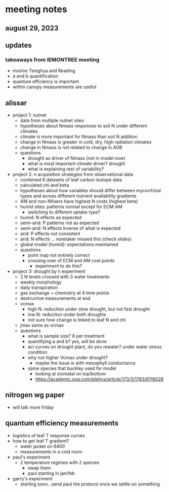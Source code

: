 # meeting notes
## august 29, 2023

## updates
### takeaways from lEMONTREE meeting
- involve Tsinghua and Reading
- a and b quantification
- quantum efficiency is important
- within canopy measurements are useful

## alissar
- project 1: nutnet
	- data from multiple nutnet sites
	- hypotheses about Nmass responses to soil N under different climates
	- climate is more important for Nmass than soil N addition
	- change in Nmass is greater in cold, dry, high radiation climates
	- change in Nmass is not related to change in AGB
	- questions
		- drought as driver of Nmass (not in model now)
		- what is most important climate driver? drought
		- what is explaining rest of variability?
- project 2: n acquisition strategies from observational data
	- combined 6 datasets of leaf carbon isotope data
	- calculated chi and beta
	- hypotheses about how variables should differ between mycorrhizal types and across
	different nutrient availability gradients
	- AM and non-Nfixers have highest N costs (highest beta)
	- humid sites: patterns normal except for ECM-AM
		- switching to different uptake type?
	- humid: N effects as expected
	- semi-arid: P patterns not as expected
	- semi-arid: N effects inverse of what is expected
	- arid: P effects not consistent
	- arid: N effects ... notetaker missed this (check slides)
	- global model (humid): expectations maintained
	- questions
		- point map not entirely correct
		- crossing over of ECM and AM cost points
			- experiment to do this?
- project 3: drought by n experiment
	- 2 N levels crossed with 3 water treatments
	- weekly morphology
	- daily transpiration
	- gas exchange + chemistry at 4 time points
	- destructive measurements at end
	- vcmax
		- high N: reduction under slow drought, but not fast drought
		- low N: reduction under both droughts
		- not sure how change is linked to leaf N and chi
	- jmax same as vcmax
	- questions
		- what is sample size? 8 per treatment
		- quantifying a and b? yes, will be done
		- aci curves on drought plant, do you rewater? under water stress condition
		- why not higher Vcmax under drought?
			- maybe the issue is with mesophyll conductance
		- same species that buckley used for model
			- looking at stomatal on top/bottom
			- https://academic.oup.com/plphys/article/173/3/1763/6116026

## nitrogen wg paper
- will talk more friday

## quantum efficiency measurements
- logistics of leaf T response curves
- how to get leaf T gradient?
	- water jacket on 6400
	- measurements in a cold room
- paul's experiment
	- 2 temperature regimes with 2 species
		- swap them
		- paul starting in jan/feb
- garry's experiment
	- starting soon...send paul the protocol once we settle on something
	

